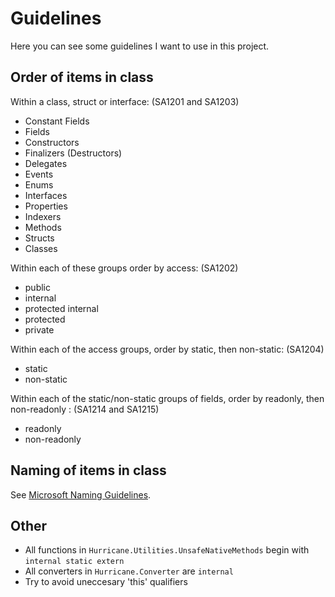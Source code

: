 Guidelines
==============
Here you can see some guidelines I want to use in this project.

Order of items in class
--------------
Within a class, struct or interface: (SA1201 and SA1203)

- Constant Fields
- Fields
- Constructors
- Finalizers (Destructors)
- Delegates
- Events
- Enums
- Interfaces
- Properties
- Indexers
- Methods
- Structs
- Classes

Within each of these groups order by access: (SA1202)

- public
- internal
- protected internal
- protected
- private

Within each of the access groups, order by static, then non-static: (SA1204)

- static
- non-static

Within each of the static/non-static groups of fields, order by readonly, then non-readonly : (SA1214 and SA1215)

- readonly
- non-readonly

Naming of items in class
--------------
See [Microsoft Naming Guidelines](https://msdn.microsoft.com/en-us/library/xzf533w0(v=vs.71).aspx).

Other
--------------
- All functions in `Hurricane.Utilities.UnsafeNativeMethods` begin with `internal static extern`
- All converters in `Hurricane.Converter` are `internal`
- Try to avoid uneccesary 'this' qualifiers
